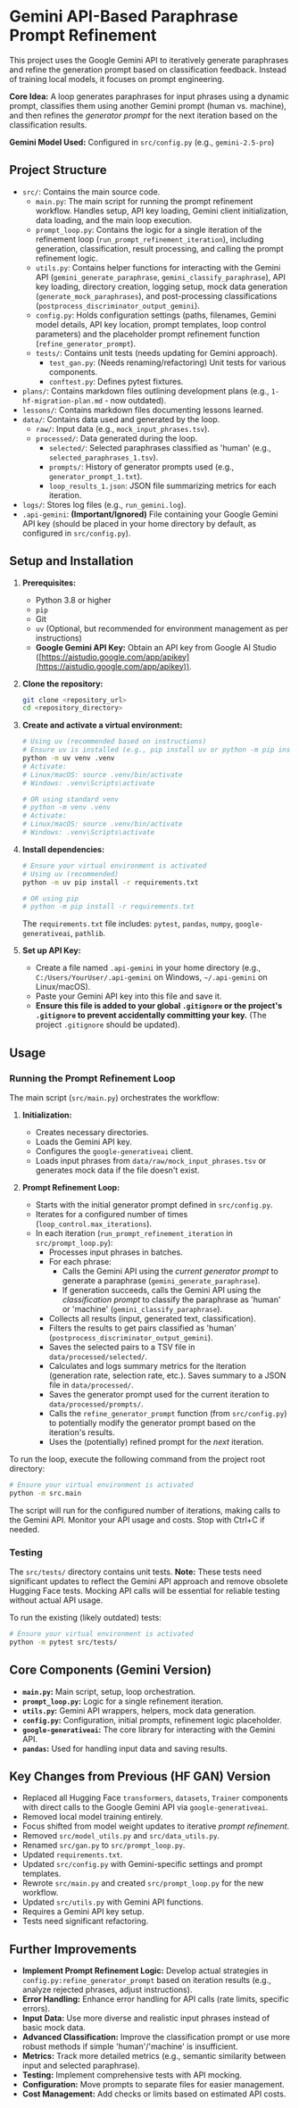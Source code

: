 # Gemini API-Based Paraphrase Prompt Refinement

This project uses the Google Gemini API to iteratively generate paraphrases and refine the generation prompt based on classification feedback. Instead of training local models, it focuses on prompt engineering.

**Core Idea:** A loop generates paraphrases for input phrases using a dynamic prompt, classifies them using another Gemini prompt (human vs. machine), and then refines the *generator prompt* for the next iteration based on the classification results.

**Gemini Model Used:** Configured in `src/config.py` (e.g., `gemini-2.5-pro`)

## Project Structure

-   `src/`: Contains the main source code.
    -   `main.py`: The main script for running the prompt refinement workflow. Handles setup, API key loading, Gemini client initialization, data loading, and the main loop execution.
    -   `prompt_loop.py`: Contains the logic for a single iteration of the refinement loop (`run_prompt_refinement_iteration`), including generation, classification, result processing, and calling the prompt refinement logic.
    -   `utils.py`: Contains helper functions for interacting with the Gemini API (`gemini_generate_paraphrase`, `gemini_classify_paraphrase`), API key loading, directory creation, logging setup, mock data generation (`generate_mock_paraphrases`), and post-processing classifications (`postprocess_discriminator_output_gemini`).
    -   `config.py`: Holds configuration settings (paths, filenames, Gemini model details, API key location, prompt templates, loop control parameters) and the placeholder prompt refinement function (`refine_generator_prompt`).
    -   `tests/`: Contains unit tests (needs updating for Gemini approach).
        -   `test_gan.py`: (Needs renaming/refactoring) Unit tests for various components.
        -   `conftest.py`: Defines pytest fixtures.
-   `plans/`: Contains markdown files outlining development plans (e.g., `1-hf-migration-plan.md` - now outdated).
-   `lessons/`: Contains markdown files documenting lessons learned.
-   `data/`: Contains data used and generated by the loop.
    -   `raw/`: Input data (e.g., `mock_input_phrases.tsv`).
    -   `processed/`: Data generated during the loop.
        -   `selected/`: Selected paraphrases classified as 'human' (e.g., `selected_paraphrases_1.tsv`).
        -   `prompts/`: History of generator prompts used (e.g., `generator_prompt_1.txt`).
        -   `loop_results_1.json`: JSON file summarizing metrics for each iteration.
-   `logs/`: Stores log files (e.g., `run_gemini.log`).
-   `.api-gemini`: **(Important/Ignored)** File containing your Google Gemini API key (should be placed in your home directory by default, as configured in `src/config.py`).

## Setup and Installation

1.  **Prerequisites:**
    *   Python 3.8 or higher
    *   `pip`
    *   Git
    *   `uv` (Optional, but recommended for environment management as per instructions)
    *   **Google Gemini API Key:** Obtain an API key from Google AI Studio ([https://aistudio.google.com/app/apikey](https://aistudio.google.com/app/apikey)).

2.  **Clone the repository:**

    ```bash
    git clone <repository_url>
    cd <repository_directory>
    ```

3.  **Create and activate a virtual environment:**

    ```bash
    # Using uv (recommended based on instructions)
    # Ensure uv is installed (e.g., pip install uv or python -m pip install uv)
    python -m uv venv .venv
    # Activate:
    # Linux/macOS: source .venv/bin/activate
    # Windows: .venv\Scripts\activate

    # OR using standard venv
    # python -m venv .venv
    # Activate:
    # Linux/macOS: source .venv/bin/activate
    # Windows: .venv\Scripts\activate
    ```

4.  **Install dependencies:**

    ```bash
    # Ensure your virtual environment is activated
    # Using uv (recommended)
    python -m uv pip install -r requirements.txt

    # OR using pip
    # python -m pip install -r requirements.txt
    ```
    The `requirements.txt` file includes: `pytest`, `pandas`, `numpy`, `google-generativeai`, `pathlib`.

5.  **Set up API Key:**
    *   Create a file named `.api-gemini` in your home directory (e.g., `C:/Users/YourUser/.api-gemini` on Windows, `~/.api-gemini` on Linux/macOS).
    *   Paste your Gemini API key into this file and save it.
    *   **Ensure this file is added to your global `.gitignore` or the project's `.gitignore` to prevent accidentally committing your key.** (The project `.gitignore` should be updated).

## Usage

### Running the Prompt Refinement Loop

The main script (`src/main.py`) orchestrates the workflow:

1.  **Initialization:**
    *   Creates necessary directories.
    *   Loads the Gemini API key.
    *   Configures the `google-generativeai` client.
    *   Loads input phrases from `data/raw/mock_input_phrases.tsv` or generates mock data if the file doesn't exist.

2.  **Prompt Refinement Loop:**
    *   Starts with the initial generator prompt defined in `src/config.py`.
    *   Iterates for a configured number of times (`loop_control.max_iterations`).
    *   In each iteration (`run_prompt_refinement_iteration` in `src/prompt_loop.py`):
        *   Processes input phrases in batches.
        *   For each phrase:
            *   Calls the Gemini API using the *current generator prompt* to generate a paraphrase (`gemini_generate_paraphrase`).
            *   If generation succeeds, calls the Gemini API using the *classification prompt* to classify the paraphrase as 'human' or 'machine' (`gemini_classify_paraphrase`).
        *   Collects all results (input, generated text, classification).
        *   Filters the results to get pairs classified as 'human' (`postprocess_discriminator_output_gemini`).
        *   Saves the selected pairs to a TSV file in `data/processed/selected/`.
        *   Calculates and logs summary metrics for the iteration (generation rate, selection rate, etc.). Saves summary to a JSON file in `data/processed/`.
        *   Saves the generator prompt used for the current iteration to `data/processed/prompts/`.
        *   Calls the `refine_generator_prompt` function (from `src/config.py`) to potentially modify the generator prompt based on the iteration's results.
        *   Uses the (potentially) refined prompt for the *next* iteration.

To run the loop, execute the following command from the project root directory:

```bash
# Ensure your virtual environment is activated
python -m src.main
```

The script will run for the configured number of iterations, making calls to the Gemini API. Monitor your API usage and costs. Stop with Ctrl+C if needed.

### Testing

The `src/tests/` directory contains unit tests. **Note:** These tests need significant updates to reflect the Gemini API approach and remove obsolete Hugging Face tests. Mocking API calls will be essential for reliable testing without actual API usage.

To run the existing (likely outdated) tests:

```bash
# Ensure your virtual environment is activated
python -m pytest src/tests/
```

## Core Components (Gemini Version)

-   **`main.py`:** Main script, setup, loop orchestration.
-   **`prompt_loop.py`:** Logic for a single refinement iteration.
-   **`utils.py`:** Gemini API wrappers, helpers, mock data generation.
-   **`config.py`:** Configuration, initial prompts, refinement logic placeholder.
-   **`google-generativeai`:** The core library for interacting with the Gemini API.
-   **`pandas`:** Used for handling input data and saving results.

## Key Changes from Previous (HF GAN) Version

-   Replaced all Hugging Face `transformers`, `datasets`, `Trainer` components with direct calls to the Google Gemini API via `google-generativeai`.
-   Removed local model training entirely.
-   Focus shifted from model weight updates to iterative *prompt refinement*.
-   Removed `src/model_utils.py` and `src/data_utils.py`.
-   Renamed `src/gan.py` to `src/prompt_loop.py`.
-   Updated `requirements.txt`.
-   Updated `src/config.py` with Gemini-specific settings and prompt templates.
-   Rewrote `src/main.py` and created `src/prompt_loop.py` for the new workflow.
-   Updated `src/utils.py` with Gemini API functions.
-   Requires a Gemini API key setup.
-   Tests need significant refactoring.

## Further Improvements

-   **Implement Prompt Refinement Logic:** Develop actual strategies in `config.py:refine_generator_prompt` based on iteration results (e.g., analyze rejected phrases, adjust instructions).
-   **Error Handling:** Enhance error handling for API calls (rate limits, specific errors).
-   **Input Data:** Use more diverse and realistic input phrases instead of basic mock data.
-   **Advanced Classification:** Improve the classification prompt or use more robust methods if simple 'human'/'machine' is insufficient.
-   **Metrics:** Track more detailed metrics (e.g., semantic similarity between input and selected paraphrase).
-   **Testing:** Implement comprehensive tests with API mocking.
-   **Configuration:** Move prompts to separate files for easier management.
-   **Cost Management:** Add checks or limits based on estimated API costs.
